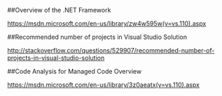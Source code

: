 ##Overview of the .NET Framework

https://msdn.microsoft.com/en-us/library/zw4w595w(v=vs.110).aspx

##Recommended number of projects in Visual Studio Solution

http://stackoverflow.com/questions/529907/recommended-number-of-projects-in-visual-studio-solution

##Code Analysis for Managed Code Overview

https://msdn.microsoft.com/en-us/library/3z0aeatx(v=vs.110).aspx
